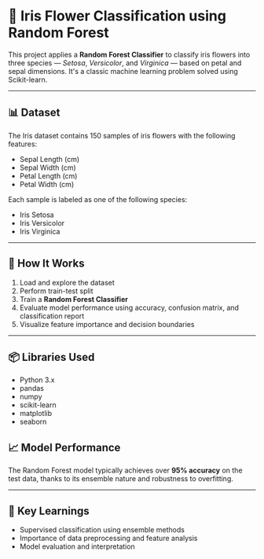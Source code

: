 # 🌸 Iris Flower Classification using Random Forest

This project applies a **Random Forest Classifier** to classify iris flowers into three species — *Setosa*, *Versicolor*, and *Virginica* — based on petal and sepal dimensions. It's a classic machine learning problem solved using Scikit-learn.

---

## 📊 Dataset

The Iris dataset contains 150 samples of iris flowers with the following features:

- Sepal Length (cm)
- Sepal Width (cm)
- Petal Length (cm)
- Petal Width (cm)

Each sample is labeled as one of the following species:
- Iris Setosa
- Iris Versicolor
- Iris Virginica

---

## 🚀 How It Works

1. Load and explore the dataset
2. Perform train-test split
3. Train a **Random Forest Classifier**
4. Evaluate model performance using accuracy, confusion matrix, and classification report
5. Visualize feature importance and decision boundaries

---

## 📦 Libraries Used

- Python 3.x
- pandas
- numpy
- scikit-learn
- matplotlib
- seaborn

## 📈 Model Performance

The Random Forest model typically achieves over **95% accuracy** on the test data, thanks to its ensemble nature and robustness to overfitting.

---

## 📌 Key Learnings

- Supervised classification using ensemble methods  
- Importance of data preprocessing and feature analysis  
- Model evaluation and interpretation
